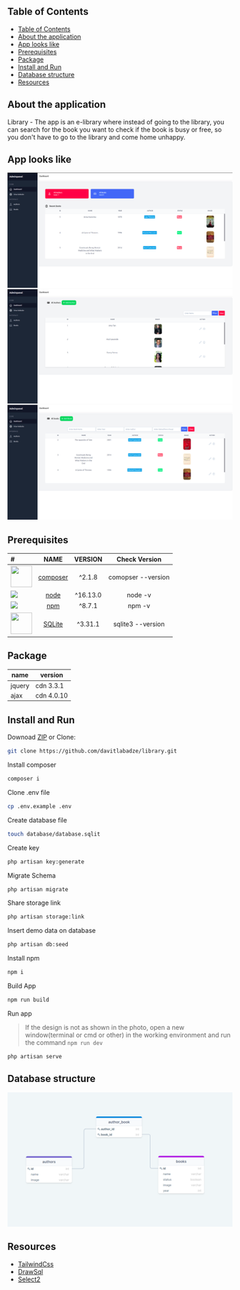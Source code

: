 
## Table of Contents

- [Table of Contents](#table-of-contents)
- [About the application](#about-the-application)
- [App looks like](#app-looks-like)
- [Prerequisites](#prerequisites)
- [Package](#package)
- [Install and Run](#install-and-run)
- [Database structure](#database-structure)
- [Resources](#resources)


<a name="about"></a>

## About the application

Library - The app is an e-library where instead of going to the library, you can search for the book you want to check if the book is busy or free, so you don't have to go to the library and come home unhappy.

## App looks like 
!['screenshot'](readme/1.png)
!['author'](readme/2.png)
!['book'](readme/3.png)


<a name="pre"></a>

## Prerequisites
| #        | NAME     | VERSION        | Check Version |
| :---     | :---:    |     :---:      |       :---: |
|  <img src="https://getcomposer.org/img/logo-composer-transparent.png" width="48" height="48" />        | <a href="https://getcomposer.org/" target=_blank>composer</a> | ^2.1.8     | comopser --version    |
| <img src="https://img.icons8.com/color/48/000000/nodejs.png"/>         | <a href="https://nodejs.org/en/" target=_blank>node</a>     | ^16.13.0     | node -v     |
| <img src="https://img.icons8.com/color/48/000000/npm.png"/>         | <a href="https://docs.npmjs.com/cli/v8/configuring-npm/install" target=_blank>npm</a>    | ^8.7.1       | npm -v      |
|  <img src="https://www.sqlite.org/images/sqlite370_banner.gif" width="48" height="48" />        | <a href="https://www.sqlite.org/index.html" target=_blank>SQLite</a> | ^3.31.1     | sqlite3 --version   |

  



<a name="package"></a>
## Package

| name  | version |
| ------------- | ------------- |
| jquery  | cdn 3.3.1 |
| ajax | cdn 4.0.10  |


<a name="iar"></a>

## Install and Run

Downoad [ZIP](https://github.com/davitlabadze/library/archive/refs/heads/master.zip) or Clone:
 ```bash 
git clone https://github.com/davitlabadze/library.git
```


Install composer 

```bash 
composer i
```
Clone .env file
```bash
cp .env.example .env
```
Create database file
```bash
touch database/database.sqlit
```
Create key 
```bash
php artisan key:generate
```
Migrate Schema
```bash
php artisan migrate
```
Share storage link 
```bash
php artisan storage:link
```
Insert demo data on database  
```bash
php artisan db:seed
```
Install npm
```bash
npm i
```
Build App
```bash
npm run build
```

Run app 
>If the design is not as shown in the photo, open a new window(terminal or cmd or other) in the working environment and run the command  ```npm run dev```

```bash
php artisan serve
```


<a name="db"></a>

## Database structure
!['db'](readme/db.png)

<a name="resources"></a>

##  Resources  

* [TailwindCss](https://tailwindcss.com/docs/guides/laravel)
* [DrawSql](https://drawsql.app/)
* [Select2](https://select2.org/)
